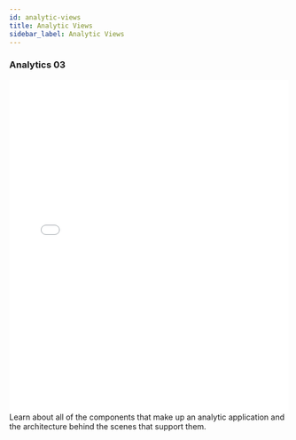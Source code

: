 ```yaml
---
id: analytic-views
title: Analytic Views
sidebar_label: Analytic Views
---
```


### Analytics 03
<iframe src="//fast.wistia.net/embed/iframe/4nxnr6l9pl?videoFoam=true"
allowtransparency="true" frameBorder="0" scrolling="no" className="wistia_embed"
name="wistia_embed" allowFullScreen  width="100%" height="600"></iframe>
<script src="//fast.wistia.net/assets/external/iframe-api-v1.js"></script>
<br/>
Learn about all of the components that make up an analytic application and the architecture behind the scenes that support them.